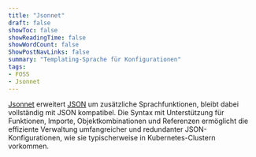 ```yaml
---
title: "Jsonnet"
draft: false
showToc: false
showReadingTime: false
showWordCount: false
ShowPostNavLinks: false
summary: "Templating-Sprache für Konfigurationen"
tags:
- FOSS
- Jsonnet
---
```


[Jsonnet](https://jsonnet.org/) erweitert [JSON](https://json.org/) um zusätzliche Sprachfunktionen, bleibt dabei vollständig mit JSON kompatibel. Die Syntax mit Unterstützung für Funktionen, Importe, Objektkombinationen und Referenzen ermöglicht die effiziente Verwaltung umfangreicher und redundanter JSON-Konfigurationen, wie sie typischerweise in Kubernetes-Clustern vorkommen.
